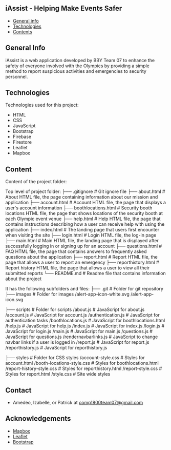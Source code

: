 ## iAssist - Helping Make Events Safer

* [General info](#general-info)
* [Technologies](#technologies)
* [Contents](#content)

## General Info
iAssist is a web application developed by BBY Team 07 to enhance the safety of everyone involved with the Olympics by providing a simple method to report suspicious activities and emergencies to security personnel.

## Technologies
Technologies used for this project:
* HTML
* CSS
* JavaScript
* Bootstrap 
* Firebase
* Firestore
* Leaflet
* Mapbox

## Content
Content of the project folder:

 Top level of project folder: 
├── .gitignore                    # Git ignore file
├── about.html                    # About HTML file, the page containing information about our mission and application
├── account.html                  # Account HTML file, the page that displays a user's account information
├── boothlocations.html           # Security booth locations HTML file, the page that shows locations of the security booth at each Olympic event venue
├── help.html                     # Help HTML file, the page that contains instructions describing how a user can receive help with using the application
├── index.html                    # The landing page that users first encounter when visiting the site
├── login.html                    # Login HTML file, the log-in page
├── main.html                     # Main HTML file, the landing page that is displayed after successfully logging in or signing up for an account
├── questions.html                # FAQ HTML file, the page that contains answers to frequently asked questions about the application
├── report.html                   # Report HTML file, the page that allows a user to report an emergency
├── reporthistory.html            # Report history HTML file, the page that allows a user to view all their submitted reports
└── README.md                     # Readme file that contains information about the project

It has the following subfolders and files:
├── .git                          # Folder for git repository
├── images                        # Folder for images
    /alert-app-icon-white.svg
    /alert-app-icon.svg

├── scripts                       # Folder for scripts
    /about.js                     # JavaScript for about.js
    /account.js                   # JavaScript for account.js
    /authentication.js            # JavaScript for authentication tasks
    /boothlocations.js            # JavaScript for boothlocations.html
    /help.js                      # JavaScript for help.js
    /index.js                     # JavaScript for index.js
    /login.js                     # JavaScript for login.js
    /main.js                      # JavaScript for main.js
    /questions.js                 # JavaScript for questions.js
    /rendernavbarlinks.js         # JavaScript to change navbar links if a user is logged in
    /report.js                    # JavaScript for report.js
    /reporthistory.js             # JavaScript for reporthistory.js

├── styles                        # Folder for CSS styles
    /account-style.css            # Styles for account.html
    /booth-locations-style.css    # Styles for boothlocations.html
    /report-history-style.css     # Styles for reporthistory.html
    /report-style.css             # Styles for report.html
    /style.css                    # Site wide styles

## Contact
* Amedeo, Izabelle, or Patrick at comp1800team07@gmail.com

## Acknowledgements
* [Mapbox](https://www.mapbox.com/)
* [Leaflet](https://leafletjs.com/)
* [Bootstrap](https://getbootstrap.com)
